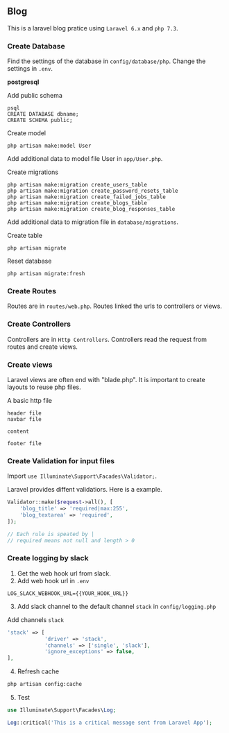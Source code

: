 
## Blog

This is a laravel blog pratice using `Laravel 6.x` and `php 7.3`.

### Create Database

Find the settings of the database in `config/database/php`.
Change the settings in `.env`.

**postgresql**

Add public schema
```
psql
CREATE DATABASE dbname;
CREATE SCHEMA public;
```

Create model
```
php artisan make:model User
```
Add additional data to model file User in `app/User.php`.


Create migrations
```          
php artisan make:migration create_users_table
php artisan make:migration create_password_resets_table
php artisan make:migration create_failed_jobs_table
php artisan make:migration create_blogs_table
php artisan make:migration create_blog_responses_table
```
Add additional data to migration file in `database/migrations`.

Create table
```
php artisan migrate 
```

Reset database
```
php artisan migrate:fresh
```

### Create Routes

Routes are in `routes/web.php`.
Routes linked the urls to controllers or views.

### Create Controllers

Controllers are in `Http Controllers`.
Controllers read the request from routes and create views.

### Create views
Laravel views are often end with "blade.php".
It is important to create layouts to reuse php files.

A basic http file
```
header file
navbar file

content

footer file
```


### Create Validation for input files

Import  `use Illuminate\Support\Facades\Validator;`.

Laravel provides diffent validatiors.
Here is a example.
```php
Validator::make($request->all(), [
    'blog_title' => 'required|max:255',
    'blog_textarea' => 'required',
]);

// Each rule is speated by |
// required means not null and length > 0
```


### Create logging by slack

1. Get the web hook url from slack.
2. Add web hook url in `.env`
```
LOG_SLACK_WEBHOOK_URL={{YOUR_HOOK_URL}}
```
3. Add slack channel to the default channel `stack` in `config/logging.php`

Add channels `slack`
```php
'stack' => [
            'driver' => 'stack',
            'channels' => ['single', 'slack'],
            'ignore_exceptions' => false,
],
```

4. Refresh cache
```sh
php artisan config:cache
```

5. Test
```php
use Illuminate\Support\Facades\Log;

Log::critical('This is a critical message sent from Laravel App');
```




